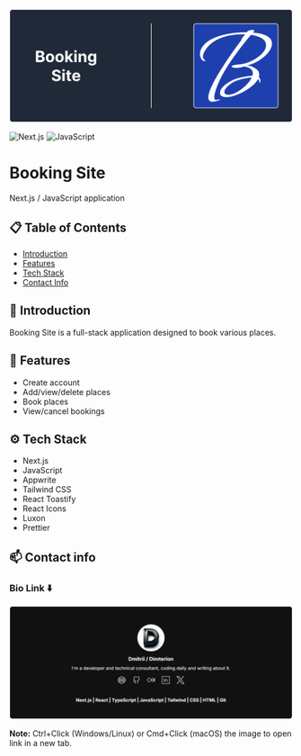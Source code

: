 <img src="./assets/images/booking-site_readme_header.svg" alt="Booking Site readme header" />

![Next.js](https://img.shields.io/badge/Next.js-000000?style=for-the-badge&logo=next.js&logoColor=white) ![JavaScript](https://img.shields.io/badge/JavaScript-F7DF1E?style=for-the-badge&logo=javascript&logoColor=black)

# Booking Site

Next.js / JavaScript application

## 📋 Table of Contents

- [Introduction](#introduction)
- [Features](#features)
- [Tech Stack](#tech-stack)
- [Contact Info](#contact-info)

## <a id="introduction"></a>🔎 Introduction

Booking Site is a full-stack application designed to book various places.

## <a id="features"></a>📌 Features

- Create account
- Add/view/delete places
- Book places
- View/cancel bookings

## <a id="tech-stack"></a>⚙️ Tech Stack

- Next.js
- JavaScript
- Appwrite
- Tailwind CSS
- React Toastify
- React Icons
- Luxon
- Prettier

## <a id="contact-info"></a>📫 Contact info

### Bio Link ⬇️

<a href="https://dimterion.bio.link/">
  <img src="./assets/images/booking_site_readme_footer.svg" alt="Booking Site readme header" />
</a>

**Note:** Ctrl+Click (Windows/Linux) or Cmd+Click (macOS) the image to open link in a new tab.
